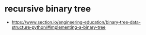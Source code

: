 # recursive binary tree
  - https://www.section.io/engineering-education/binary-tree-data-structure-python/#implementing-a-binary-tree